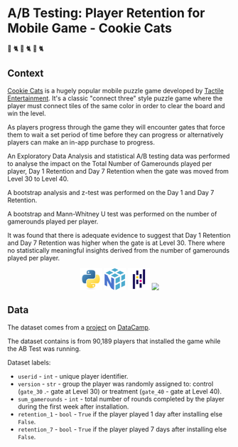 # A/B Testing: Player Retention for Mobile Game - Cookie Cats

🍪 🐈 🍪 🐈 🍪 🐈

## Context

[Cookie Cats](https://tactilegames.com/cookie-cats/) is a hugely popular mobile
puzzle game developed by [Tactile Entertainment](https://tactilegames.com).
It's a classic "connect three" style puzzle game where the player must connect tiles
of the same color in order to clear the board and win the level.

As players progress through the game they will encounter gates that force them to
wait a set period of time before they can progress or alternatively players can make
an in-app purchase to progress.

An Exploratory Data Analysis and statistical A/B testing data was performed to analyse
the impact on the Total Number of Gamerounds played per player, Day 1 Retention and  Day 7 Retention
when the gate was moved from Level 30 to Level 40.

A bootstrap analysis and z-test was performed on the Day 1 and Day 7 Retention.

A bootstrap and Mann-Whitney U test was performed on the number of gamerounds played per player.

It was found that there is adequate evidence to suggest that Day 1 Retention and Day 7 Retention
was higher when the gate is at Level 30. There where no statistically meaningful insights derived
from the number of gamerounds played per player.

<p align='center', float='left'>
  <img src='https://raw.githubusercontent.com/devicons/devicon/master/icons/python/python-original.svg' width='50'>
  <img src='https://raw.githubusercontent.com/devicons/devicon/1119b9f84c0290e0f0b38982099a2bd027a48bf1/icons/numpy/numpy-original.svg' width='50'>
  <img src='https://raw.githubusercontent.com/devicons/devicon/2ae2a900d2f041da66e950e4d48052658d850630/icons/pandas/pandas-original.svg' width='50'>
  <img src='https://seaborn.pydata.org/_images/logo-mark-lightbg.svg' width='50'>
</p>

## Data

The dataset comes from a [project](datacamp.com/projects/184) on [DataCamp](datacamp.com).

The dataset contains is from 90,189 players that installed the game while the AB Test was running.

Dataset labels:
- `userid` - `int` - unique player identifier.
- `version` - `str` - group the player was randomly assigned to: control (`gate_30` .- gate at Level 30) or treatment (`gate_40` - gate at Level 40).
- `sum_gamerounds` - `int` - total number of rounds completed by the player during the first week after installation.
- `retention_1` - `bool` - `True` if the player played 1 day after installing else `False`.
- `retention_7` - `bool` - `True` if the player played 7 days after installing else `False`.
